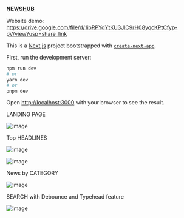 𝐍̲𝐄̲𝐖̲𝐒̲𝐇̲𝐔̲𝐁̲

Website demo: https://drive.google.com/file/d/1ibRPYqYtKU3JlC9rH08yqcKPtCfyp-pV/view?usp=share_link

This is a [Next.js](https://nextjs.org/) project bootstrapped with [`create-next-app`](https://github.com/vercel/next.js/tree/canary/packages/create-next-app).

First, run the development server:

```bash
npm run dev
# or
yarn dev
# or
pnpm dev
```

Open [http://localhost:3000](http://localhost:3000) with your browser to see the result.

LANDING PAGE

![image](https://user-images.githubusercontent.com/95629408/227336324-d302fe4f-7628-4d03-be11-57b47eddcad4.png)

Top HEADLINES

![image](https://user-images.githubusercontent.com/95629408/227335927-334fa2d2-64d3-488c-ac21-9482d6e4fc8c.png)

![image](https://user-images.githubusercontent.com/95629408/227337249-7bf37a05-bdcb-468b-b020-4a63ca6fcde1.png)

News by CATEGORY

![image](https://user-images.githubusercontent.com/95629408/227335675-8db2461c-8a92-4a48-98c7-18e8fb1de710.png)

SEARCH with Debounce and Typehead feature

![image](https://user-images.githubusercontent.com/95629408/227335590-39e27fe5-6fe4-400b-a08d-16685b065bdb.png)

